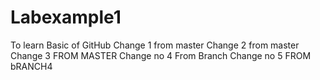 # Labexample1
To learn Basic of GitHub
Change 1 from master
Change 2 from master
Change 3 FROM MASTER
Change no 4 From Branch
Change no 5 FROM bRANCH4
